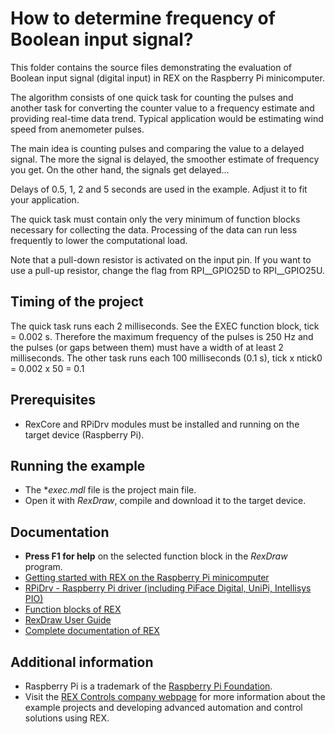 How to determine frequency of Boolean input signal? 
===================================================

This folder contains the source files demonstrating the evaluation of Boolean 
input signal (digital input) in REX on the Raspberry Pi 
minicomputer.

The algorithm consists of one quick task for counting the pulses and another 
task for converting the counter value to a frequency estimate and providing 
real-time data trend. Typical application would be estimating wind speed from 
anemometer pulses.

The main idea is counting pulses and comparing the value to a delayed signal. 
The more the signal is delayed, the smoother estimate of frequency you get. 
On the other hand, the signals get delayed... 

Delays of 0.5, 1, 2 and 5 seconds are used in the example. Adjust it to fit 
your application.

The quick task must contain only the very minimum of function blocks necessary 
for collecting the data. Processing of the data can run less frequently to lower
the computational load. 

Note that a pull-down resistor is activated on the input pin. If you want to use 
a pull-up resistor, change the flag from RPI__GPIO25D to RPI__GPIO25U.

## Timing of the project ##

The quick task runs each 2 milliseconds. See the EXEC function block, 
tick = 0.002 s. Therefore the maximum frequency of the pulses is 250 Hz and the
pulses (or gaps between them) must have a width of at least 2 milliseconds. The 
other task runs each 100 milliseconds (0.1 s), tick x ntick0 = 0.002 x 50 = 0.1 

## Prerequisites ##
- RexCore and RPiDrv modules must be installed and running on the target device
  (Raspberry Pi).

## Running the example ##
- The **exec.mdl* file is the project main file.
- Open it with *RexDraw*, compile and download it to the target device.

## Documentation ##

- **Press F1 for help** on the selected function block in the *RexDraw* program.
- [Getting started with REX on the Raspberry Pi minicomputer](https://www.rexcontrols.com/media/2.50.5/doc/ENGLISH/MANUALS/RexGettingStarted/RexGettingStarted_RasPi_ENG.html)
- [RPiDrv - Raspberry Pi driver (including PiFace Digital, UniPi, Intellisys PIO)](https://www.rexcontrols.com/media/2.50.5/doc/ENGLISH/MANUALS/RPiDrv/RPiDrv_ENG.html)
- [Function blocks of REX](https://www.rexcontrols.com/media/2.50.5/doc/ENGLISH/MANUALS/BRef/BRef_ENG.html)
- [RexDraw User Guide](https://www.rexcontrols.com/media/2.50.5/doc/ENGLISH/MANUALS/RexDraw/RexDraw_ENG.html)
- [Complete documentation of REX](http://www.rexcontrols.com/documentation-and-support)

## Additional information ##

- Raspberry Pi is a trademark of the [Raspberry Pi Foundation](http://www.raspberrypi.org).
- Visit the [REX Controls company webpage](http://www.rexcontrols.com) 
for more information about the example projects and developing advanced 
automation and control solutions using REX.

